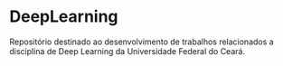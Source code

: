 # DeepLearning
Repositório destinado ao desenvolvimento de trabalhos relacionados a disciplina de Deep Learning da Universidade Federal do Ceará.
